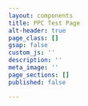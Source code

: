 ```yaml
---
layout: components
title: PPC Test Page
alt-header: true
page_class: []
gsap: false
custom_js: ''
description: ''
meta_image: ''
page_sections: []
published: false

---
```

